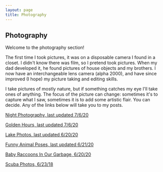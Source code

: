 ```yaml
---
layout: page
title: Photography
---
```

## Photography
Welcome to the photography section!

The first time I took pictures, it was on a disposable camera I found in a closet. I didn't know there was film, so I pretend took pictures. When my dad developed it, he found pictures of house objects and my brothers. I now have an interchangeable lens camera (alpha 2000), and have since improved (I hope) my picture taking and editing skills.

I take pictures of mostly nature, but if something catches my eye I'll take ones of anything. The focus of the picture can change: sometimes it's to capture what I saw, sometimes it is to add some artistic flair. You can decide. Any of the links below will take you to my posts.

[Night Photography, last updated 7/6/20](/blog/Photography/Night-Photography/)

[Golden Hours, last updated 7/6/20](/blog/Photography/Golden-Hours/)

[Lake Photos, last updated 6/20/20](/blog/Photography/Lake-Photos/)

[Funny Animal Poses, last updated 6/21/20](/blog/Photography/Funny-Animal-Poses/)

[Baby Raccoons In Our Garbage, 6/20/20](/blog/Photography/Baby-Raccoons-In-Our-Garbage/)

[Scuba Photos, 6/23/18](/blog/Photography/Scuba-Photos/)